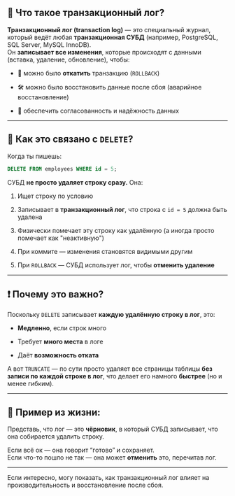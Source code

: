 ## 📘 Что такое **транзакционный лог**?

**Транзакционный лог (transaction log)** — это специальный журнал, который ведёт любая **транзакционная СУБД** (например, PostgreSQL, SQL Server, MySQL InnoDB).  
Он **записывает все изменения**, которые происходят с данными (вставка, удаление, обновление), чтобы:

- 🔁 можно было **откатить** транзакцию (`ROLLBACK`)
    
- 🛠 можно было восстановить данные после сбоя (аварийное восстановление)
    
- 🔄 обеспечить согласованность и надёжность данных
    

---

## 📌 Как это связано с `DELETE`?

Когда ты пишешь:

```sql
DELETE FROM employees WHERE id = 5;
```

СУБД **не просто удаляет строку сразу.** Она:

1. Ищет строку по условию
    
2. Записывает в **транзакционный лог**, что строка с `id = 5` должна быть удалена
    
3. Физически помечает эту строку как удалённую (а иногда просто помечает как "неактивную")
    
4. При коммите — изменения становятся видимыми другим
    
5. При `ROLLBACK` — СУБД использует лог, чтобы **отменить удаление**
    

---

## ❗ Почему это важно?

Поскольку `DELETE` записывает **каждую удалённую строку в лог**, это:

- **Медленно**, если строк много
    
- Требует **много места** в логе
    
- Даёт **возможность отката**
    

А вот `TRUNCATE` — по сути просто удаляет все страницы таблицы **без записи по каждой строке в лог**, что делает его намного **быстрее** (но и менее гибким).

---

## 📌 Пример из жизни:

Представь, что лог — это **чёрновик**, в который СУБД записывает, что она собирается удалить строку.

Если всё ок — она говорит “готово” и сохраняет.  
Если что-то пошло не так — она может **отменить** это, перечитав лог.

---

Если интересно, могу показать, как транзакционный лог влияет на производительность и восстановление после сбоя.